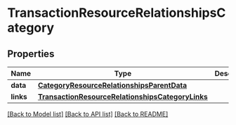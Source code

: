 # TransactionResourceRelationshipsCategory

## Properties
Name | Type | Description | Notes
------------ | ------------- | ------------- | -------------
**data** | [**CategoryResourceRelationshipsParentData**](CategoryResourceRelationshipsParentData.md) |  | 
**links** | [**TransactionResourceRelationshipsCategoryLinks**](TransactionResourceRelationshipsCategoryLinks.md) |  | [optional] 

[[Back to Model list]](../README.md#documentation-for-models) [[Back to API list]](../README.md#documentation-for-api-endpoints) [[Back to README]](../README.md)

